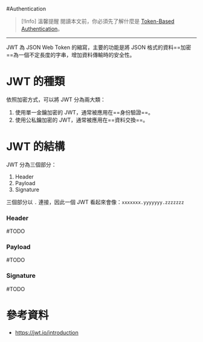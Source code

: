 #Authentication

>[!Info] 溫馨提醒
>閱讀本文前，你必須先了解什麼是 [Token-Based Authentication](</Web Development/Cookie-Based Authentication vs. Token-Based Authentication.md#Token-Based Authentication>)。

---

JWT 為 JSON Web Token 的縮寫，主要的功能是將 JSON 格式的資料==加密==為一個不定長度的字串，增加資料傳輸時的安全性。

# JWT 的種類

依照加密方式，可以將 JWT 分為兩大類：

1. 使用單一金鑰加密的 JWT，通常被應用在==身份驗證==。
2. 使用公私鑰加密的 JWT，通常被應用在==資料交換==。

# JWT 的結構

JWT 分為三個部分：

1. Header
2. Payload
3. Signature

三個部分以 `.` 連接，因此一個 JWT 看起來會像：`xxxxxxx.yyyyyyy.zzzzzzz`

### Header

#TODO

### Payload

#TODO

### Signature

#TODO

# 參考資料

- <https://jwt.io/introduction>
